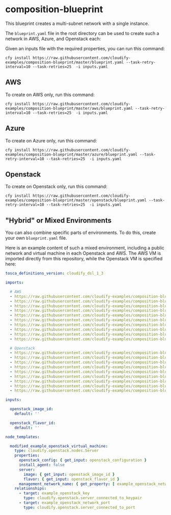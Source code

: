 # composition-blueprint

This blueprint creates a multi-subnet network with a single instance.

The `blueprint.yaml` file in the root directory can be used to create such a network in AWS, Azure, and Openstack each:

Given an inputs file with the required properties, you can run this command:

`cfy install https://raw.githubusercontent.com/cloudify-examples/composition-blueprint/master/blueprint.yaml --task-retry-interval=10 --task-retries=25  -i inputs.yaml`

## AWS

To create on AWS only, run this command:

`cfy install https://raw.githubusercontent.com/cloudify-examples/composition-blueprint/master/aws/blueprint.yaml --task-retry-interval=10 --task-retries=25  -i inputs.yaml`

## Azure

To create on Azure only, run this command:

`cfy install https://raw.githubusercontent.com/cloudify-examples/composition-blueprint/master/azure/blueprint.yaml --task-retry-interval=10 --task-retries=25  -i inputs.yaml`


## Openstack

To create on Openstack only, run this command:

`cfy install https://raw.githubusercontent.com/cloudify-examples/composition-blueprint/master/openstack/blueprint.yaml --task-retry-interval=10 --task-retries=25  -i inputs.yaml`


## "Hybrid" or Mixed Environments

You can also combine specific parts of environments. To do this, create your own `blueprint.yaml` file.

Here is an example content of such a mixed environment, including a public network and virtual machine in each Openstack and AWS. The AWS VM is imported directly from this repository, while the Openstack VM is specified here:

```yaml
tosca_definitions_version: cloudify_dsl_1_3

imports:

  # AWS
  - https://raw.githubusercontent.com/cloudify-examples/composition-blueprint/master/aws/imports.yaml
  - https://raw.githubusercontent.com/cloudify-examples/composition-blueprint/master/aws/network/vpc.yaml
  - https://raw.githubusercontent.com/cloudify-examples/composition-blueprint/master/aws/network/dhcp-options-set.yaml
  - https://raw.githubusercontent.com/cloudify-examples/composition-blueprint/master/aws/network/public-subnet/subnet.yaml
  - https://raw.githubusercontent.com/cloudify-examples/composition-blueprint/master/aws/network/public-subnet/route-table.yaml
  - https://raw.githubusercontent.com/cloudify-examples/composition-blueprint/master/aws/network/public-subnet/internet-gateway.yaml
  - https://raw.githubusercontent.com/cloudify-examples/composition-blueprint/master/aws/compute/elastic-ip.yaml
  - https://raw.githubusercontent.com/cloudify-examples/composition-blueprint/master/aws/compute/key.yaml
  - https://raw.githubusercontent.com/cloudify-examples/composition-blueprint/master/aws/compute/security-group.yaml
  - https://raw.githubusercontent.com/cloudify-examples/composition-blueprint/master/aws/compute/virtual-machine.yaml

  # Openstack
  - https://raw.githubusercontent.com/cloudify-examples/composition-blueprint/master/openstack/imports.yaml
  - https://raw.githubusercontent.com/cloudify-examples/composition-blueprint/master/openstack/network/external-network.yaml
  - https://raw.githubusercontent.com/cloudify-examples/composition-blueprint/master/openstack/network/open-group.yaml
  - https://raw.githubusercontent.com/cloudify-examples/composition-blueprint/master/openstack/network/public-network/router.yaml
  - https://raw.githubusercontent.com/cloudify-examples/composition-blueprint/master/openstack/network/public-network/floating-ip.yaml
  - https://raw.githubusercontent.com/cloudify-examples/composition-blueprint/master/openstack/network/public-network/network.yaml
  - https://raw.githubusercontent.com/cloudify-examples/composition-blueprint/master/openstack/network/public-network/subnet.yaml
  - https://raw.githubusercontent.com/cloudify-examples/composition-blueprint/master/openstack/network/public-network/port.yaml
  - https://raw.githubusercontent.com/cloudify-examples/composition-blueprint/master/openstack/compute/key.yaml

inputs:

  openstack_image_id:
    default: ''

  openstack_flavor_id:
    default: ''

node_templates:

  modified_example_openstack_virtual_machine:
    type: cloudify.openstack.nodes.Server
    properties:
      openstack_config: { get_input: openstack_configuration }
      install_agent: false
      server:
        image: { get_input: openstack_image_id }
        flavor: { get_input: openstack_flavor_id }
      management_network_name: { get_property: [ example_openstack_network, resource_id ] }
    relationships:
      - target: example_openstack_key
        type: cloudify.openstack.server_connected_to_keypair
      - target: example_openstack_network_port
        type: cloudify.openstack.server_connected_to_port
```
